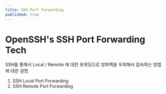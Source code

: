 ```yaml
---
title: SSH Port Forwarding
published: true
---
```


# OpenSSH's SSH Port Forwarding Tech   

SSH를 통해서 Local / Remote 에 대한 포워딩으로 방화벽을 우회해서 접속하는 방법에 대한 설명.   

1. SSH Local Port Forwarding
1. SSH Remote Port Forwarding
